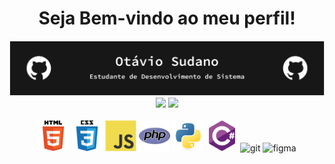 <h1 align="center"> Seja Bem-vindo ao meu perfil! </h1>
<img src="banner.png">
<br>

<div align="center">
  <img height="160px" src="https://github-readme-stats.vercel.app/api?username=CodeDark2168&show_icons=true&theme=dark">
  <img height="160px" src="https://github-readme-stats.vercel.app/api/top-langs/?username=CodeDark2168&layout=compact&theme=dark">
</div>

<br>

<div align="center">
  <img width="50px"alt="html5" src="https://raw.githubusercontent.com/devicons/devicon/master/icons/html5/html5-original-wordmark.svg" />
  <img width="50px" alt="css3" src="https://raw.githubusercontent.com/devicons/devicon/master/icons/css3/css3-original-wordmark.svg" />
  <img width="50px"alt="javascript" src="https://raw.githubusercontent.com/devicons/devicon/master/icons/javascript/javascript-original.svg" />
  <img width="50px"alt="php" src="https://raw.githubusercontent.com/devicons/devicon/master/icons/php/php-original.svg" />
  <img width="50px"alt="python" src="https://raw.githubusercontent.com/devicons/devicon/master/icons/python/python-original.svg" />
  <img width="50px"alt="csharp" src="https://raw.githubusercontent.com/devicons/devicon/master/icons/csharp/csharp-original.svg" />
  <img width="50px" alt="git"/ src="https://www.vectorlogo.zone/logos/git-scm/git-scm-icon.svg">
  <img width="50px"alt="figma" src="https://www.vectorlogo.zone/logos/figma/figma-icon.svg" alt="figma" />
</div>

